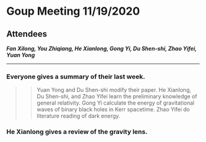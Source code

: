 # Goup Meeting 11/19/2020

## Attendees

***Fan Xilong, You Zhiqiang, He Xianlong, Gong Yi, Du Shen-shi, Zhao Yifei, Yuan Yong***

---

### Everyone gives a summary of their last week.
>>Yuan Yong and Du Shen-shi modify their paper. He Xianlong, Du Shen-shi, and Zhao Yifei learn the preliminary knowledge of general relativity. Gong Yi calculate the energy of gravitational waves of binary black holes in Kerr spacetime. Zhao Yifei do literature reading of dark energy.

### He Xianlong gives a review of the gravity lens. 
